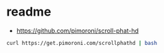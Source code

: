 # readme

- https://github.com/pimoroni/scroll-phat-hd

```sh
curl https://get.pimoroni.com/scrollphathd | bash
```
